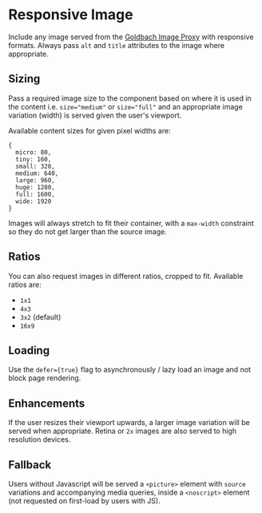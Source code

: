 # Responsive Image

Include any image served from the [Goldbach Image Proxy](https://cms.azbe.lovelysystems.com/docs/mobile_imageproxy.html) with responsive formats. Always pass `alt` and `title` attributes to the image where appropriate.


## Sizing

Pass a required image size to the component based on where it is used in the content i.e. `size="medium"` or `size="full"` and an appropriate image variation (width) is served given the user's viewport.

Available content sizes for given pixel widths are:

```
{
  micro: 80,
  tiny: 160,
  small: 320,
  medium: 640,
  large: 960,
  huge: 1280,
  full: 1600,
  wide: 1920
}
```


Images will always stretch to fit their container, with a `max-width` constraint so they do not get larger than the source image.

## Ratios

You can also request images in different ratios, cropped to fit. Available ratios are:

* `1x1`
* `4x3`
* `3x2` (default)
* `16x9`

## Loading

Use the `defer={true}` flag to asynchronously / lazy load an image and not block page rendering.

## Enhancements

If the user resizes their viewport upwards, a larger image variation will be served when appropriate. Retina or `2x` images are also served to high resolution devices.

## Fallback

Users without Javascript will be served a `<picture>` element with `source` variations and accompanying media queries, inside a `<noscript>` element (not requested on first-load by users with JS).
